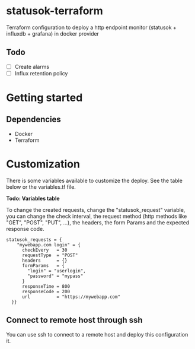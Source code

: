 # statusok-terraform
Terraform configuration to deploy a http endpoint monitor (statusok + influxdb + grafana) in docker provider


## Todo 
- [ ] Create alarms
- [ ] Influx retention policy

# Getting started

## Dependencies
* Docker
* Terraform

# Customization
There is some variables available to customize the deploy. See the table below or the variables.tf file. 

**Todo: Variables table**

To change the created requests, change the "statusok_request" variable, you can change the check interval, the request method (http methods like "GET", "POST", "PUT", ...), the headers, the form Params and the expected response code.


```
statusok_requests = {
    "mywebapp.com login" = {
      checkEvery   = 30
      requestType  = "POST"
      headers      = {}
      formParams   = {
        "login" = "userlogin",
        "password" = "mypass"
      }
      responseTime = 800
      responseCode = 200
      url          = "https://mywebapp.com"
  }}
```

## Connect to remote host through ssh

You can use ssh to connect to a remote host and deploy this configuration it.